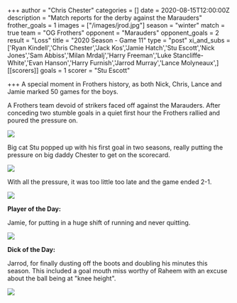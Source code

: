 +++
author = "Chris Chester"
categories = []
date = 2020-08-15T12:00:00Z
description = "Match reports for the derby against the Marauders"
frother_goals = 1
images = ["/images/jrod.jpg"]
season = "winter"
match = true
team = "OG Frothers"
opponent = "Marauders"
opponent_goals = 2
result = "Loss"
title = "2020 Season - Game 11"
type = "post"
xi_and_subs = ['Ryan Kindell','Chris Chester','Jack Kos','Jamie Hatch','Stu Escott','Nick Jones','Sam Abbiss','Milan Mrdalj','Harry Freeman','Luke Stancliffe-White','Evan Hanson','Harry Furnish','Jarrod Murray','Lance Molyneaux',]
[[scorers]]
goals = 1
scorer = "Stu Escott"

+++
A special moment in Frothers history, as both Nick, Chris, Lance and Jamie marked 50 games for the boys.

A Frothers team devoid of strikers faced off against the Marauders. After conceding two stumble goals in a quiet first hour the Frothers rallied and poured the pressure on.

![](/images/20200816161633_img_5787.JPG)

Big cat Stu popped up with his first goal in two seasons, really putting the pressure on big daddy Chester to get on the scorecard.

![](/images/20200816160829_img_5755.JPG)

With all the pressure, it was too little too late and the game ended 2-1.

![](/images/20200816160946_img_5761.JPG)

**Player of the Day:**

Jamie, for putting in a huge shift of running and never quitting.

![](/images/20200816162501_img_5819.JPG)

**Dick of the Day:**

Jarrod, for finally dusting off the boots and doubling his minutes this season. This included a goal mouth miss worthy of Raheem with an excuse about the ball being at "knee height".

![](/images/20200816162458_img_5818.JPG)